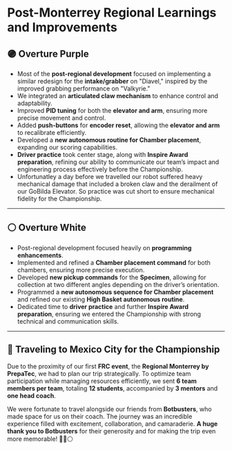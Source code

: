# **Post-Monterrey Regional Learnings and Improvements**

## **🟣 Overture Purple**

- Most of the **post-regional development** focused on implementing a similar redesign for the **intake/grabber** on "Diavel," inspired by the improved grabbing performance on "Valkyrie."
- We integrated an **articulated claw mechanism** to enhance control and adaptability.
- Improved **PID tuning** for both the **elevator and arm**, ensuring more precise movement and control.
- Added **push-buttons** for **encoder reset**, allowing the **elevator and arm** to recalibrate efficiently.
- Developed a **new autonomous routine for Chamber placement**, expanding our scoring capabilities.
- **Driver practice** took center stage, along with **Inspire Award preparation**, refining our ability to communicate our team’s impact and engineering process effectively before the Championship.
- Unfortunatley a day before we travelled our robot suffered heavy mechanical damage that included a broken claw and the derailment of our GoBilda Elevator. So practice was cut short to ensure mechanical fidelity for the Championship.

---

## **⚪ Overture White**

- Post-regional development focused heavily on **programming enhancements**.
- Implemented and refined a **Chamber placement command** for both chambers, ensuring more precise execution.
- Developed **new pickup commands** for the **Specimen**, allowing for collection at two different angles depending on the driver’s orientation.
- Programmed a **new autonomous sequence for Chamber placement** and refined our existing **High Basket autonomous routine**.
- Dedicated time to **driver practice** and further **Inspire Award preparation**, ensuring we entered the Championship with strong technical and communication skills.

---

## **🚌 Traveling to Mexico City for the Championship**

Due to the proximity of our first **FRC event**, the **Regional Monterrey by PrepaTec**, we had to plan our trip strategically. To optimize team participation while managing resources efficiently, we sent **6 team members per team**, totaling **12 students**, accompanied by **3 mentors** and **one head coach**.

We were fortunate to travel alongside our friends from **Botbusters**, who made space for us on their coach. The journey was an incredible experience filled with excitement, collaboration, and camaraderie. **A huge thank you to Botbusters** for their generosity and for making the trip even more memorable! 🚀💜⚪
